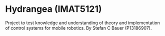# Hydrangea (IMAT5121)
Project to test knowledge and understanding of theory and implementation of control systems for mobile robotics.
By Stefan C Bauer (P13186907).